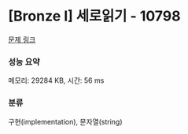 # [Bronze I] 세로읽기 - 10798 

[문제 링크](https://www.acmicpc.net/problem/10798) 

### 성능 요약

메모리: 29284 KB, 시간: 56 ms

### 분류

구현(implementation), 문자열(string)

